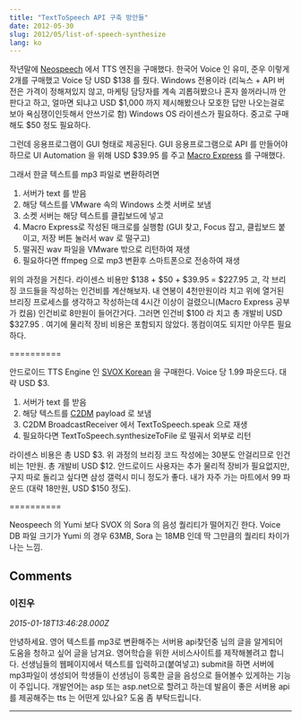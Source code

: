 ```yaml
---
title: "TextToSpeech API 구축 방안들"
date: 2012-05-30
slug: 2012/05/list-of-speech-synthesize
lang: ko
---
```


작년말에 [Neospeech](http://neospeech.com/) 에서 TTS 엔진을 구매했다. 한국어 Voice 인 유미, 준우 이렇게 2개를 구매했고 Voice 당 USD $138 를 줬다. Windows 전용이라 (리눅스 + API 버전은 가격이 정해져있지 않고, 마케팅 담당자를 계속 괴롭혀봤으나 혼자 쓸꺼라니까 안판다고 하고, 얼마면 되냐고 USD $1,000 까지 제시해봤으나 모호한 답만 나오는걸로 보아 욕심쟁이인듯해서 안쓰기로 함) Windows OS 라이센스가 필요하다. 중고로 구매해도 $50 정도 필요하다.

그런데 응용프로그램이 GUI 형태로 제공된다. GUI 응용프로그램으로 API 를 만들어야하므로 UI Automation 을 위해 USD $39.95 를 주고 [Macro Express](http://www.macroexpress.com/) 를 구매했다.

그래서 한글 텍스트를 mp3 파일로 변환하려면

1) 서버가 text 를 받음
2) 해당 텍스트를 VMware 속의 Windows 소켓 서버로 보냄
3) 소켓 서버는 해당 텍스트를 클립보드에 넣고
4) Macro Express로 작성된 매크로를 실행함 (GUI 찾고, Focus 잡고, 클립보드 붙이고, 저장 버튼 눌러서 wav 로 떨구고)
5) 떨궈진 wav 파일을 VMware 밖으로 리턴하여 재생
6) 필요하다면 ffmpeg 으로 mp3 변환후 스마트폰으로 전송하여 재생

위의 과정을 거친다. 라이센스 비용만 $138 + $50 + $39.95 = $227.95 고, 각 브리징 코드들을 작성하는 인건비를 계산해보자. 내 연봉이 4천만원이라 치고 위에 열거된 브리징 프로세스를 생각하고 작성하는데 4시간 이상이 걸렸으니(Macro Express 공부가 컸음) 인건비로 8만원이 들어간거다. 그러면 인건비 $100 라 치고 총 개발비 USD $327.95 . 여기에 물리적 장비 비용은 포함되지 않았다. 똥컴이여도 되지만 아무튼 필요하다.

==========

안드로이드 TTS Engine 인 [SVOX Korean](https://play.google.com/store/apps/details?id=com.svox.classic.langpack.kor_kor_fem) 을 구매한다. Voice 당 1.99 파운드다. 대략 USD $3.

1) 서버가 text 를 받음
2) 해당 텍스트를 [C2DM](https://developers.google.com/android/c2dm/) payload 로 보냄
3) C2DM BroadcastReceiver 에서 TextToSpeech.speak 으로 재생
4) 필요하다면 TextToSpeech.synthesizeToFile 로 떨궈서 외부로 리턴

라이센스 비용은 총 USD $3. 위 과정의 브리징 코드 작성에는 30분도 안걸리므로 인건비는 1만원. 총 개발비 USD $12. 안드로이드 사용자는 추가 물리적 장비가 필요없지만, 구지 따로 돌리고 싶다면 삼성 갤럭시 미니 정도가 좋다. 내가 자주 가는 마트에서 99 파운드 (대략 18만원, USD $150 정도).

==========

Neospeech 의 Yumi 보다 SVOX 의 Sora 의 음성 퀄리티가 떨어지긴 한다. Voice DB 파일 크기가 Yumi 의 경우 63MB, Sora 는 18MB 인데 딱 그만큼의 퀄리티 차이가 나는 느낌.

## Comments

### 이진우
*2015-01-18T13:46:28.000Z*

안녕하세요. 
영어 텍스트를 mp3로 변환해주는 서버용 api찾던중 님의 글을 알게되어 도움을 청하고 싶어 글을 남겨요.
영어학습을 위한 서비스사이트를 제작해볼려고 합니다.
선생님들의 웹페이지에서 텍스트를 입력하고(붙여넣고) submit을 하면 서버에 mp3파일이 생성되어
학생들이 선생님이 등록한 글을 음성으로 들어볼수 있게하는 기능이 주입니다.
개발언어는 asp 또는 asp.net으로 할려고 하는데 발음이 좋은 서버용 api를 제공해주는 tts 는 어떤게 있나요?
도움 좀 부탁드립니다.

---

